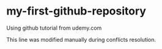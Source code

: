 # my-first-github-repository
Using github tutorial from udemy.com

This line was modified manually during conflicts resolution.
